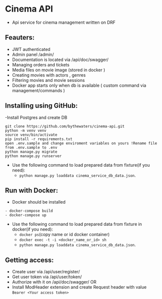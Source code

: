 # Cinema API
- Api service for cinema management written on DRF

## Feauters:
- JWT authenticated
- Admin panel /admin/
- Documentation is located via /api/doc/swagger/
- Managing orders and tickets
- Media files on movie image (stored in docker )
- Creating movies with actors , genres 
- Filtering movies and movie sessions
- Docker app starts only when db is available ( custom command via management/commands )

## Installing using GitHub:
-Install Postgres and create DB

```shell
git clone https://github.com/bythewaters/cinema-api.git
python -m venv venv
source venv/bin/activate
pip install -r requirements.txt
open .env.sample and change enviroment variables on yours !Rename file from .env.sample to .env
python manage.py migrate
python manage.py runserver
```
- Use the following command to load prepared data from fixture(if you need):
  - `python manage.py loaddata cinema_service_db_data.json`.

## Run with Docker:
- Docker should be installed
```
- docker-compose build
- docker-compose up
```
- Use the following command to load prepared data from fixture in docker(if you need):
  - `docker ps`(copy name or id docker container)
  - `docker exec -t -i <docker_name_or_id> sh`
  - `python manage.py loaddata cinema_service_db_data.json`.

## Getting access:
- Create user via /api/user/register/
- Get user token via /api/user/token/
- Authorize with it on /api/doc/swagger/ OR 
- Install ModHeader extension and create Request header with value ```Bearer <Your access token>```
